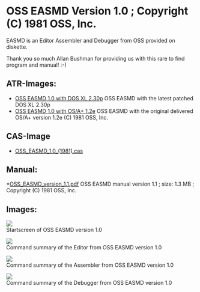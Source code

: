 # OSS EASMD Version 1.0 ; Copyright (C) 1981 OSS, Inc.  
EASMD is an Editor Assembler and Debugger from OSS provided on diskette.  
  
  
Thank you so much Allan Bushman for providing us with this rare to find program and manual! :-)  
## ATR-Images:  
- [OSS EASMD 1.0 with DOS XL 2.30p](attachments/EASMD_1.0_and_OSS_DOS_XL_2.30p_Color.atr) OSS EASMD with the latest patched DOS XL 2.30p  
- [OSS EASMD 1.0 with OS/A+ 1.2e](attachments/OSS_OS-A-plus_1.2e_and_EASMD_1.0_(C)1981.atr) OSS EASMD with the original delivered OS/A+ version 1.2e (C) 1981 OSS, Inc.  
## CAS-Image  
- [OSS_EASMD_1.0_(1981).cas](attachments/OSS_EASMD_1.0_(1981).cas)  
## Manual:  
*[OSS_EASMD_version_1.1.pdf](attachments/OSS_EASMD_version_1.1.pdf) OSS EASMD manual version 1.1 ; size: 1.3 MB ; Copyright (C) 1981 OSS, Inc.  
## Images:  
![](attachments/Start.jpg)  
Startscreen of OSS EASMD version 1.0   
  
![](attachments/Editor.jpg)  
Command summary of the Editor from OSS EASMD version 1.0   
  
![](attachments/Assembler.jpg)  
Command summary of the Assembler from OSS EASMD version 1.0   
  
![](attachments/Debugger.jpg)  
Command summary of the Debugger from OSS EASMD version 1.0   
  
